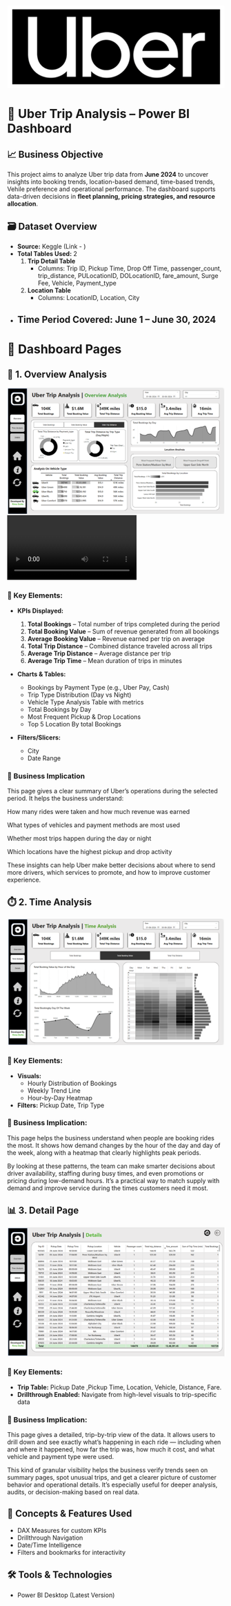 ![Uber Logo](https://github.com/Rima-tech/Uber_Trip_Analysis_Project/blob/49bd8c64b5f99e6146eac059818803ae08d6908e/Uber_logo.png)
# 🚖 Uber Trip Analysis – Power BI Dashboard


## 📈 Business Objective

This project aims to analyze Uber trip data from **June 2024** to uncover insights into booking trends, location-based demand, time-based trends, Vehile preference and operational performance. The dashboard supports data-driven decisions in **fleet planning, pricing strategies, and resource allocation**.


## 🗃️ Dataset Overview

- **Source:** Keggle (Link - )
- **Total Tables Used:** 2  
  1. **Trip Detail Table**  
     - Columns: Trip ID, Pickup Time, Drop Off Time, passenger_count, trip_distance, PULocationID, DOLocationID, fare_amount, Surge Fee, Vehicle, Payment_type
  2. **Location Table**  
     - Columns: LocationID, Location, City
- **Time Period Covered:** June 1 – June 30, 2024
  ---

# 📄 Dashboard Pages


## 📍 1. Overview Analysis

![Overview Page](https://github.com/Rima-tech/Uber_Trip_Analysis_Project/blob/49bd8c64b5f99e6146eac059818803ae08d6908e/Uber_Overview%20Page.png)
![Overview Demo](https://github.com/Rima-tech/Uber_Trip_Analysis_Project/blob/9fe8a1fa23e7db5f901f4ed4147c4b2d6724ebbe/uber_overview.mp4)

### 🔑 Key Elements:

- **KPIs Displayed:**
  1. **Total Bookings** – Total number of trips completed during the period
  2. **Total Booking Value** – Sum of revenue generated from all bookings
  3. **Average Booking Value** – Revenue earned per trip on average
  4. **Total Trip Distance** – Combined distance traveled across all trips
  5. **Average Trip Distance** – Average distance per trip
  6. **Average Trip Time** – Mean duration of trips in minutes

- **Charts & Tables:**
  - Bookings by Payment Type (e.g., Uber Pay, Cash)
  - Trip Type Distribution (Day vs Night)
  - Vehicle Type Analysis Table with metrics
  - Total Bookings by Day
  - Most Frequent Pickup & Drop Locations
  - Top 5 Location By total Bookings

- **Filters/Slicers:**
  - City
  - Date Range


### 💼 Business Implication
This page gives a clear summary of Uber’s operations during the selected period. It helps the business understand:

How many rides were taken and how much revenue was earned

What types of vehicles and payment methods are most used

Whether most trips happen during the day or night

Which locations have the highest pickup and drop activity

These insights can help Uber make better decisions about where to send more drivers, which services to promote, and how to improve customer experience.



## ⏱️ 2. Time Analysis

![Time Analysis Page](https://github.com/Rima-tech/Uber_Trip_Analysis_Project/blob/49bd8c64b5f99e6146eac059818803ae08d6908e/Uber_Time_Analysis.png)

### 🔑 Key Elements:
- **Visuals:**
  - Hourly Distribution of Bookings
  - Weekly Trend Line
  - Hour-by-Day Heatmap
- **Filters:** Pickup Date, Trip Type

### 💼 Business Implication:
This page helps the business understand when people are booking rides the most. It shows how demand changes by the hour of the day and day of the week, along with a heatmap that clearly highlights peak periods.

By looking at these patterns, the team can make smarter decisions about driver availability, staffing during busy times, and even promotions or pricing during low-demand hours. It’s a practical way to match supply with demand and improve service during the times customers need it most.


## 📊 3. Detail Page

![Detail Page](https://github.com/Rima-tech/Uber_Trip_Analysis_Project/blob/49bd8c64b5f99e6146eac059818803ae08d6908e/Uber_Detail_page.png)

### 🔑 Key Elements:
- **Trip Table:** Pickup Date ,Pickup Time, Location, Vehicle, Distance, Fare.
- **Drillthrough Enabled:** Navigate from high-level visuals to trip-specific data

### 💼 Business Implication:
This page gives a detailed, trip-by-trip view of the data. It allows users to drill down and see exactly what’s happening in each ride — including when and where it happened, how far the trip was, how much it cost, and what vehicle and payment type were used.

This kind of granular visibility helps the business verify trends seen on summary pages, spot unusual trips, and get a clearer picture of customer behavior and operational details. It’s especially useful for deeper analysis, audits, or decision-making based on real data.




## 🧠 Concepts & Features Used

- DAX Measures for custom KPIs
- Drillthrough Navigation
- Date/Time Intelligence
- Filters and bookmarks for interactivity


## 🛠️ Tools & Technologies

- Power BI Desktop (Latest Version)



